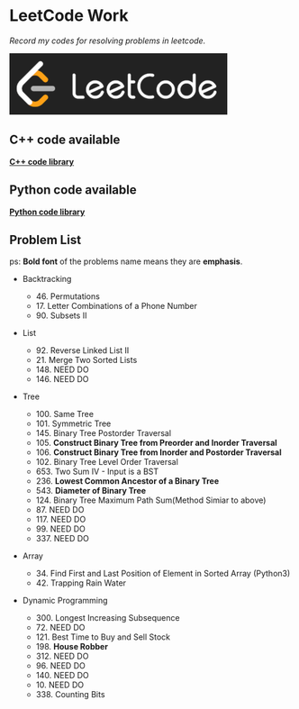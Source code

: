 # LeetCode Work

*Record my codes for resolving problems in leetcode.*

![leetcode_logo](https://github.com/ExWang/leetcode_work/blob/master/pics/leetcode_logo.png "LeetCode Logo")


## C++ code available
[**C++ code library**](https://github.com/ExWang/leetcode_work/tree/master/cpp)

## Python code available
[**Python code library**](https://github.com/ExWang/leetcode_work/tree/master/py)


## Problem List
ps: **Bold font** of the problems name means they are **emphasis**.  
+ Backtracking
	- 46\. Permutations
	- 17\. Letter Combinations of a Phone Number
	- 90\. Subsets II
	
+ List
	- 92\. Reverse Linked List II
	- 21\. Merge Two Sorted Lists
	- 148\. NEED DO
	- 146\. NEED DO

+ Tree
	- 100\. Same Tree
	- 101\. Symmetric Tree
	- 145\. Binary Tree Postorder Traversal
	- 105\. **Construct Binary Tree from Preorder and Inorder Traversal**
	- 106\. **Construct Binary Tree from Inorder and Postorder Traversal**
	- 102\. Binary Tree Level Order Traversal
	- 653\. Two Sum IV - Input is a BST
	- 236\. **Lowest Common Ancestor of a Binary Tree**
	- 543\. **Diameter of Binary Tree**
	- 124\. Binary Tree Maximum Path Sum(Method Simiar to above)
	- 87\. NEED DO
	- 117\. NEED DO
	- 99\. NEED DO
	- 337\. NEED DO

+ Array
	- 34\. Find First and Last Position of Element in Sorted Array (Python3)
	- 42\. Trapping Rain Water

+ Dynamic Programming
	- 300\. Longest Increasing Subsequence
	- 72\. NEED DO
	- 121\. Best Time to Buy and Sell Stock
	- 198\. **House Robber**
	- 312\. NEED DO
	- 96\. NEED DO
	- 140\. NEED DO
	- 10\. NEED DO
	- 338\. Counting Bits
